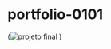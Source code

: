 # portfolio-0101
(![projeto final](https://github.com/aesir0101/portfolio-0101/assets/84733192/9aa857ee-1674-4797-9f50-3e479ea0a557)
)
